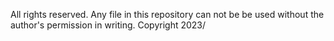 All rights reserved. Any file in this repository can not be be used without the author's permission in writing.  Copyright 2023/

